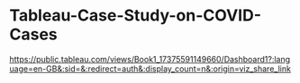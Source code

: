 # Tableau-Case-Study-on-COVID-Cases

https://public.tableau.com/views/Book1_17375591149660/Dashboard1?:language=en-GB&:sid=&:redirect=auth&:display_count=n&:origin=viz_share_link
